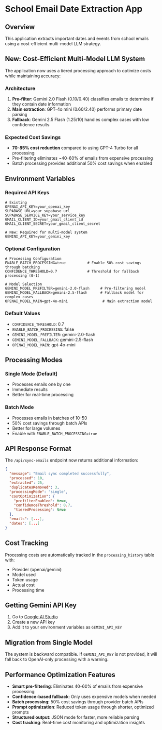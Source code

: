 # School Email Date Extraction App

## Overview
This application extracts important dates and events from school emails using a cost-efficient multi-model LLM strategy.

## New: Cost-Efficient Multi-Model LLM System

The application now uses a tiered processing approach to optimize costs while maintaining accuracy:

### Architecture
1. **Pre-filter**: Gemini 2.0 Flash ($0.10/$0.40) classifies emails to determine if they contain date information
2. **Main extraction**: GPT-4o mini ($0.60/$2.40) performs primary date parsing
3. **Fallback**: Gemini 2.5 Flash ($1.25/$10) handles complex cases with low confidence results

### Expected Cost Savings
- **70-85% cost reduction** compared to using GPT-4 Turbo for all processing
- Pre-filtering eliminates ~40-60% of emails from expensive processing
- Batch processing provides additional 50% cost savings when enabled

## Environment Variables

### Required API Keys
```env
# Existing
OPENAI_API_KEY=your_openai_key
SUPABASE_URL=your_supabase_url
SUPABASE_SERVICE_KEY=your_service_key
GMAIL_CLIENT_ID=your_gmail_client_id
GMAIL_CLIENT_SECRET=your_gmail_client_secret

# New: Required for multi-model system
GEMINI_API_KEY=your_gemini_key
```

### Optional Configuration
```env
# Processing Configuration
ENABLE_BATCH_PROCESSING=true          # Enable 50% cost savings through batching
CONFIDENCE_THRESHOLD=0.7              # Threshold for fallback processing (0-1)

# Model Selection
GEMINI_MODEL_PREFILTER=gemini-2.0-flash     # Pre-filtering model
GEMINI_MODEL_FALLBACK=gemini-2.5-flash      # Fallback model for complex cases
OPENAI_MODEL_MAIN=gpt-4o-mini                # Main extraction model
```

### Default Values
- `CONFIDENCE_THRESHOLD`: 0.7
- `ENABLE_BATCH_PROCESSING`: false
- `GEMINI_MODEL_PREFILTER`: gemini-2.0-flash
- `GEMINI_MODEL_FALLBACK`: gemini-2.5-flash
- `OPENAI_MODEL_MAIN`: gpt-4o-mini

## Processing Modes

### Single Mode (Default)
- Processes emails one by one
- Immediate results
- Better for real-time processing

### Batch Mode
- Processes emails in batches of 10-50
- 50% cost savings through batch APIs
- Better for large volumes
- Enable with `ENABLE_BATCH_PROCESSING=true`

## API Response Format

The `/api/sync-emails` endpoint now returns additional information:

```json
{
  "message": "Email sync completed successfully",
  "processed": 10,
  "extracted": 25,
  "duplicatesRemoved": 3,
  "processingMode": "single",
  "costOptimization": {
    "prefilterEnabled": true,
    "confidenceThreshold": 0.7,
    "tieredProcessing": true
  },
  "emails": [...],
  "dates": [...]
}
```

## Cost Tracking

Processing costs are automatically tracked in the `processing_history` table with:
- Provider (openai/gemini)
- Model used
- Token usage
- Actual cost
- Processing time

## Getting Gemini API Key

1. Go to [Google AI Studio](https://makersuite.google.com/app/apikey)
2. Create a new API key
3. Add it to your environment variables as `GEMINI_API_KEY`

## Migration from Single Model

The system is backward compatible. If `GEMINI_API_KEY` is not provided, it will fall back to OpenAI-only processing with a warning.

## Performance Optimization Features

- **Smart pre-filtering**: Eliminates 40-60% of emails from expensive processing
- **Confidence-based fallback**: Only uses expensive models when needed
- **Batch processing**: 50% cost savings through provider batch APIs
- **Prompt optimization**: Reduced token usage through shorter, optimized prompts
- **Structured output**: JSON mode for faster, more reliable parsing
- **Cost tracking**: Real-time cost monitoring and optimization insights 